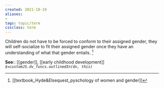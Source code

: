 ```yaml
---
created: 2021-10-19
aliases:
-
tags: topic/term
cssclass: term
---
```


Children do not have to be forced to conform to their assigned gender, they will self-socialize to fit their assigned gender once they have an understanding of what that gender entails. [^1]

**See**:: [[gender]], [[early childhood development]]
*`$=customJS.dv_funcs.outlinedIn(dv, this)`*

[^1]:  [[textbook_Hyde&Elsequest_pyschology of women and gender]]

